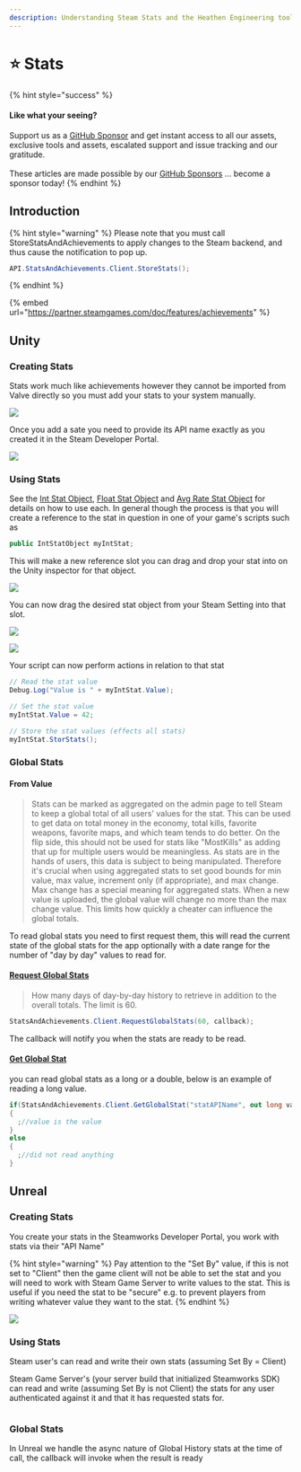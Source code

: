 ```yaml
---
description: Understanding Steam Stats and the Heathen Engineering tool kit
---
```


# ⭐ Stats

{% hint style="success" %}
#### Like what your seeing?

Support us as a [GitHub Sponsor](../../../where-to-buy/become-a-sponsor.md) and get instant access to all our assets, exclusive tools and assets, escalated support and issue tracking and our gratitude.\
\
These articles are made possible by our [GitHub Sponsors](../../../where-to-buy/become-a-sponsor.md) ... become a sponsor today!
{% endhint %}

## &#x20;Introduction

{% hint style="warning" %}
Please note that you must call StoreStatsAndAchievements to apply changes to the Steam backend, and thus cause the notification to pop up.

```csharp
API.StatsAndAchievements.Client.StoreStats();
```
{% endhint %}

{% embed url="https://partner.steamgames.com/doc/features/achievements" %}

## Unity

### Creating Stats

Stats work much like achievements however they cannot be imported from Valve directly so you must add your stats to your system manually.

![](<../../../.gitbook/assets/image (188) (1) (1) (1).png>)

Once you add a sate you need to provide its API name exactly as you created it in the Steam Developer Portal.

![](<../../../.gitbook/assets/image (160) (1) (1).png>)

### Using Stats

See the [Int Stat Object](../../../old-toolkit-for-steamworks/unity/objects/classes/int-stat.md), [Float Stat Object](../../../old-toolkit-for-steamworks/unity/objects/classes/float-stat.md) and [Avg Rate Stat Object](../../../old-toolkit-for-steamworks/unity/objects/classes/avg-rate-stat.md) for details on how to use each. In general though the process is that you will create a reference to the stat in question in one of your game's scripts such as

```csharp
public IntStatObject myIntStat;
```

This will make a new reference slot you can drag and drop your stat into on the Unity inspector for that object.

![](<../../../.gitbook/assets/image (174) (1) (1) (1).png>)

You can now drag the desired stat object from your Steam Setting into that slot.

![](<../../../.gitbook/assets/image (159) (1) (1) (1).png>)

![](<../../../.gitbook/assets/image (161) (1) (1) (1) (1) (1).png>)

Your script can now perform actions in relation to that stat

```csharp
// Read the stat value
Debug.Log("Value is " + myIntStat.Value);

// Set the stat value
myIntStat.Value = 42;

// Store the stat values (effects all stats)
myIntStat.StorStats();
```

### Global Stats

#### From Value

> Stats can be marked as aggregated on the admin page to tell Steam to keep a global total of all users' values for the stat. This can be used to get data on total money in the economy, total kills, favorite weapons, favorite maps, and which team tends to do better. On the flip side, this should not be used for stats like "MostKills" as adding that up for multiple users would be meaningless. As stats are in the hands of users, this data is subject to being manipulated. Therefore it's crucial when using aggregated stats to set good bounds for min value, max value, increment only (if appropriate), and max change. Max change has a special meaning for aggregated stats. When a new value is uploaded, the global value will change no more than the max change value. This limits how quickly a cheater can influence the global totals.

To read global stats you need to first request them, this will read the current state of the global stats for the app optionally with a date range for the number of "day by day" values to read for.

#### [Request Global Stats](../../../old-toolkit-for-steamworks/unity/api-extensions/statsandachievements.client.md#requestglobalstats)

> How many days of day-by-day history to retrieve in addition to the overall totals. The limit is 60.

```csharp
StatsAndAchievements.Client.RequestGlobalStats(60, callback);
```

The callback will notify you when the stats are ready to be read.

#### [Get Global Stat](../../../old-toolkit-for-steamworks/unity/api-extensions/statsandachievements.client.md#getglobalstat)

you can read global stats as a long or a double, below is an example of reading a long value.

```csharp
if(StatsAndAchievements.Client.GetGlobalStat("statAPIName", out long value))
{
  ;//value is the value
}
else
{
  ;//did not read anything
}
```

## Unreal

### Creating Stats

You create your stats in the Steamworks Developer Portal, you work with stats via their "API Name"

{% hint style="warning" %}
Pay attention to the "Set By" value, if this is not set to "Client" then the game client will not be able to set the stat and you will need to work with Steam Game Server to write values to the stat. This is useful if you need the stat to be "secure" e.g. to prevent players from writing whatever value they want to the stat.
{% endhint %}

![](<../../../.gitbook/assets/image (160) (1) (1).png>)

### Using Stats

Steam user's can read and write their own stats (assuming Set By = Client)&#x20;

Steam Game Server's (your server build that initialized Steamworks SDK) can read and write (assuming Set By is not Client) the stats for any user authenticated against it and that it has requested stats for.

<figure><img src="../../../.gitbook/assets/image (418).png" alt=""><figcaption></figcaption></figure>

### Global Stats

In Unreal we handle the async nature of Global History stats at the time of call, the callback will invoke when the result is ready

<figure><img src="../../../.gitbook/assets/image (420).png" alt=""><figcaption></figcaption></figure>

